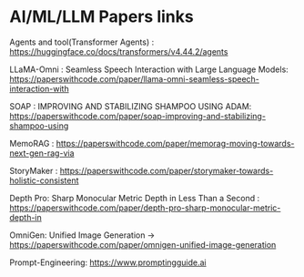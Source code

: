 # AI/ML/LLM Papers links

Agents and tool(Transformer Agents) : https://huggingface.co/docs/transformers/v4.44.2/agents 

LLaMA-Omni : Seamless Speech Interaction with Large Language Models: https://paperswithcode.com/paper/llama-omni-seamless-speech-interaction-with

SOAP : IMPROVING AND STABILIZING SHAMPOO USING ADAM: https://paperswithcode.com/paper/soap-improving-and-stabilizing-shampoo-using

MemoRAG : https://paperswithcode.com/paper/memorag-moving-towards-next-gen-rag-via

StoryMaker : https://paperswithcode.com/paper/storymaker-towards-holistic-consistent

Depth Pro: Sharp Monocular Metric Depth in Less Than a Second : https://paperswithcode.com/paper/depth-pro-sharp-monocular-metric-depth-in

OmniGen: Unified Image Generation -> https://paperswithcode.com/paper/omnigen-unified-image-generation

Prompt-Engineering: https://www.promptingguide.ai
